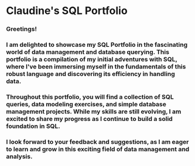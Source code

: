 # **Claudine's SQL Portfolio**

### Greetings! 

### I am delighted to showcase my SQL Portfolio in the fascinating world of data management and database querying. This portfolio is a compilation of my initial adventures with SQL, where I've been immersing myself in the fundamentals of this robust language and discovering its efficiency in handling data. 

### Throughout this portfolio, you will find a collection of SQL queries, data modeling exercises, and simple database management projects. While my skills are still evolving, I am excited to share my progress as I continue to build a solid foundation in SQL. 

### I look forward to your feedback and suggestions, as I am eager to learn and grow in this exciting field of data management and analysis.
